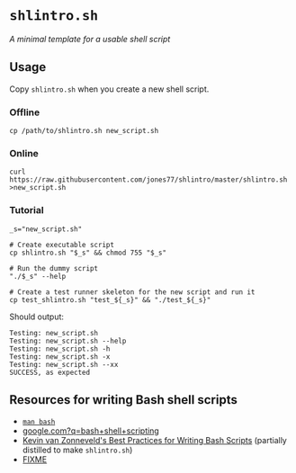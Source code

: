 # `shlintro.sh`

*A minimal template for a usable shell script*

## **Usage**

Copy `shlintro.sh` when you create a new shell script.

### Offline

    cp /path/to/shlintro.sh new_script.sh

### Online

    curl https://raw.githubusercontent.com/jones77/shlintro/master/shlintro.sh >new_script.sh

### Tutorial

    _s="new_script.sh"

    # Create executable script
    cp shlintro.sh "$_s" && chmod 755 "$_s"

    # Run the dummy script
    "./$_s" --help

    # Create a test runner skeleton for the new script and run it
    cp test_shlintro.sh "test_${_s}" && "./test_${_s}"

Should output:

    Testing: new_script.sh
    Testing: new_script.sh --help
    Testing: new_script.sh -h
    Testing: new_script.sh -x
    Testing: new_script.sh --xx
    SUCCESS, as expected

## **Resources for writing Bash shell scripts**

* [`man bash`](https://tiswww.case.edu/php/chet/bash/bash.html)
* [google.com?q=bash+shell+scripting](http://google.com?q=bash+shell+scripting)
* [Kevin van Zonneveld's Best Practices for Writing Bash
  Scripts](http://kvz.io/blog/2013/11/21/bash-best-practices/) (partially
  distilled to make `shlintro.sh`)
* [FIXME](https://en.wikipedia.org/wiki/Don%27t_repeat_yourself)

<!--

# TODO

* Create a graph out of:

    git log --follow --stat shlintro.sh | grep 'changed\|insertion\|deletion

    git log --follow --stat shlintro.sh | grep '^ shlintro'

-->
